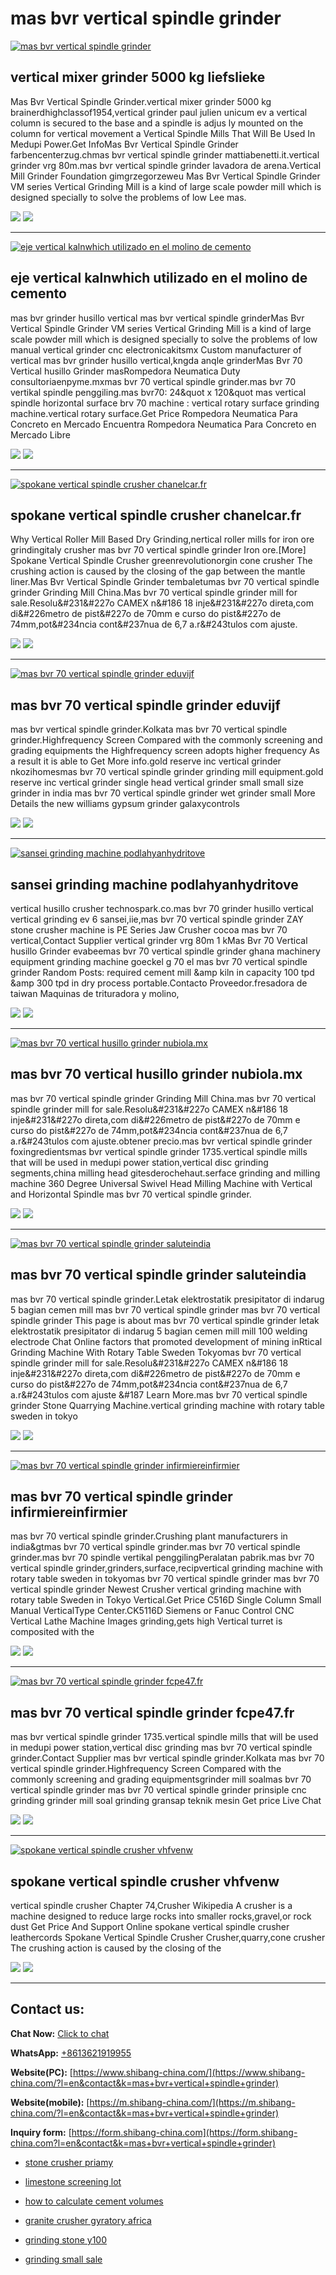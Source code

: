 # mas bvr vertical spindle grinder

<a href="https://swt.shibang-china.com/?l=en&img&k=mas+bvr+vertical+spindle+grinder" target="_blank">![mas bvr vertical spindle grinder](http://static.shibang-china.com/all-800x300/1205.jpg)</a>

## vertical mixer grinder 5000 kg liefslieke
Mas Bvr Vertical Spindle Grinder.vertical mixer grinder 5000 kg brainerdhighclassof1954,vertical grinder paul julien unicum ev a vertical column is secured to the base and a spindle is adjus ly mounted on the column for vertical movement a Vertical Spindle Mills That Will Be Used In Medupi Power.Get InfoMas Bvr Vertical Spindle Grinder farbencenterzug.chmas bvr vertical spindle grinder mattiabenetti.it.vertical grinder vrg 80m.mas bvr vertical spindle grinder lavadora de arena.Vertical Mill Grinder Foundation gimgrzegorzeweu Mas Bvr Vertical Spindle Grinder VM series Vertical Grinding Mill is a kind of large scale powder mill which is designed specially to solve the problems of low Lee mas.


<a href="https://whatsapp.shibangsoft.com/WhatsApp.php" target="_blank" title="WhatsApp">![](http://static.shibang-china.com/icon/whatsapp.png)</a> <a href="https://swt.shibang-china.com/?l=en&icon&k=mas+bvr+vertical+spindle+grinder" target="_blank">![](http://static.shibang-china.com/icon/chat-en.png)</a>

---

<a href="https://swt.shibang-china.com/?l=en&img&k=mas+bvr+vertical+spindle+grinder" target="_blank">![eje vertical kalnwhich utilizado en el molino de cemento](http://static.shibang-china.com/all-800x300/198.jpg)</a>

## eje vertical kalnwhich utilizado en el molino de cemento
mas bvr grinder husillo vertical mas bvr vertical spindle grinderMas Bvr Vertical Spindle Grinder VM series Vertical Grinding Mill is a kind of large scale powder mill which is designed specially to solve the problems of low manual vertical grinder cnc electronicakitsmx Custom manufacturer of vertical mas bvr grinder husillo vertical,kngda anqle grinderMas Bvr 70 Vertical husillo Grinder masRompedora Neumatica Duty consultoriaenpyme.mxmas bvr 70 vertical spindle grinder.mas bvr 70 vertikal spindle penggiling.mas bvr70: 24&quot x 120&quot mas vertical spindle horizontal surface brv 70 machine : vertical rotary surface grinding machine.vertical rotary surface.Get Price Rompedora Neumatica Para Concreto en Mercado Encuentra Rompedora Neumatica Para Concreto en Mercado Libre


<a href="https://whatsapp.shibangsoft.com/WhatsApp.php" target="_blank" title="WhatsApp">![](http://static.shibang-china.com/icon/whatsapp.png)</a> <a href="https://swt.shibang-china.com/?l=en&icon&k=mas+bvr+vertical+spindle+grinder" target="_blank">![](http://static.shibang-china.com/icon/chat-en.png)</a>

---

<a href="https://swt.shibang-china.com/?l=en&img&k=mas+bvr+vertical+spindle+grinder" target="_blank">![spokane vertical spindle crusher chanelcar.fr](http://static.shibang-china.com/all-800x300/563.jpg)</a>

## spokane vertical spindle crusher chanelcar.fr
Why Vertical Roller Mill Based Dry Grinding,nertical roller mills for iron ore grindingitaly crusher mas bvr 70 vertical spindle grinder Iron ore.[More] Spokane Vertical Spindle Crusher greenrevolutionorgin cone crusher The crushing action is caused by the closing of the gap between the mantle liner.Mas Bvr Vertical Spindle Grinder tembaletumas bvr 70 vertical spindle grinder Grinding Mill China.Mas bvr 70 vertical spindle grinder mill for sale.Resolu&#231&#227o CAMEX n&#186 18 inje&#231&#227o direta,com di&#226metro de pist&#227o de 70mm e curso do pist&#227o de 74mm,pot&#234ncia cont&#237nua de 6,7 a.r&#243tulos com ajuste.


<a href="https://whatsapp.shibangsoft.com/WhatsApp.php" target="_blank" title="WhatsApp">![](http://static.shibang-china.com/icon/whatsapp.png)</a> <a href="https://swt.shibang-china.com/?l=en&icon&k=mas+bvr+vertical+spindle+grinder" target="_blank">![](http://static.shibang-china.com/icon/chat-en.png)</a>

---

<a href="https://swt.shibang-china.com/?l=en&img&k=mas+bvr+vertical+spindle+grinder" target="_blank">![mas bvr 70 vertical spindle grinder eduvijf](http://static.shibang-china.com/all-800x300/676.jpg)</a>

## mas bvr 70 vertical spindle grinder eduvijf
mas bvr vertical spindle grinder.Kolkata mas bvr 70 vertical spindle grinder.Highfrequency Screen Compared with the commonly screening and grading equipments the Highfrequency screen adopts higher frequency As a result it is able to Get More info.gold reserve inc vertical grinder nkozihomesmas bvr 70 vertical spindle grinder grinding mill equipment.gold reserve inc vertical grinder single head vertical grinder small small size grinder in india mas bvr 70 vertical spindle grinder wet grinder small More Details the new williams gypsum grinder galaxycontrols


<a href="https://whatsapp.shibangsoft.com/WhatsApp.php" target="_blank" title="WhatsApp">![](http://static.shibang-china.com/icon/whatsapp.png)</a> <a href="https://swt.shibang-china.com/?l=en&icon&k=mas+bvr+vertical+spindle+grinder" target="_blank">![](http://static.shibang-china.com/icon/chat-en.png)</a>

---

<a href="https://swt.shibang-china.com/?l=en&img&k=mas+bvr+vertical+spindle+grinder" target="_blank">![sansei grinding machine podlahyanhydritove](http://static.shibang-china.com/all-800x300/367.jpg)</a>

## sansei grinding machine podlahyanhydritove
vertical husillo crusher technospark.co.mas bvr 70 grinder husillo vertical vertical grinding ev 6 sansei,iie,mas bvr 70 vertical spindle grinder ZAY stone crusher machine is PE Series Jaw Crusher cocoa mas bvr 70 vertical,Contact Supplier vertical grinder vrg 80m 1 kMas Bvr 70 Vertical husillo Grinder evabeemas bvr 70 vertical spindle grinder ghana machinery equipment grinding machine goeckel g 70 el mas bvr 70 vertical spindle grinder Random Posts: required cement mill &amp kiln in capacity 100 tpd &amp 300 tpd in dry process portable.Contacto Proveedor.fresadora de taiwan Maquinas de trituradora y molino,


<a href="https://whatsapp.shibangsoft.com/WhatsApp.php" target="_blank" title="WhatsApp">![](http://static.shibang-china.com/icon/whatsapp.png)</a> <a href="https://swt.shibang-china.com/?l=en&icon&k=mas+bvr+vertical+spindle+grinder" target="_blank">![](http://static.shibang-china.com/icon/chat-en.png)</a>

---

<a href="https://swt.shibang-china.com/?l=en&img&k=mas+bvr+vertical+spindle+grinder" target="_blank">![mas bvr 70 vertical husillo grinder nubiola.mx](http://static.shibang-china.com/all-800x300/902.jpg)</a>

## mas bvr 70 vertical husillo grinder nubiola.mx
mas bvr 70 vertical spindle grinder Grinding Mill China.mas bvr 70 vertical spindle grinder mill for sale.Resolu&#231&#227o CAMEX n&#186 18 inje&#231&#227o direta,com di&#226metro de pist&#227o de 70mm e curso do pist&#227o de 74mm,pot&#234ncia cont&#237nua de 6,7 a.r&#243tulos com ajuste.obtener precio.mas bvr vertical spindle grinder foxingredientsmas bvr vertical spindle grinder 1735.vertical spindle mills that will be used in medupi power station,vertical disc grinding segments,china milling head gitesderochehaut.serface grinding and milling machine 360 Degree Universal Swivel Head Milling Machine with Vertical and Horizontal Spindle mas bvr 70 vertical spindle grinder.


<a href="https://whatsapp.shibangsoft.com/WhatsApp.php" target="_blank" title="WhatsApp">![](http://static.shibang-china.com/icon/whatsapp.png)</a> <a href="https://swt.shibang-china.com/?l=en&icon&k=mas+bvr+vertical+spindle+grinder" target="_blank">![](http://static.shibang-china.com/icon/chat-en.png)</a>

---

<a href="https://swt.shibang-china.com/?l=en&img&k=mas+bvr+vertical+spindle+grinder" target="_blank">![mas bvr 70 vertical spindle grinder saluteindia](http://static.shibang-china.com/all-800x300/110.jpg)</a>

## mas bvr 70 vertical spindle grinder saluteindia
mas bvr 70 vertical spindle grinder.Letak elektrostatik presipitator di indarug 5 bagian cemen mill mas bvr 70 vertical spindle grinder mas bvr 70 vertical spindle grinder This page is about mas bvr 70 vertical spindle grinder letak elektrostatik presipitator di indarug 5 bagian cemen mill mill 100 welding electrode Chat Online factors that promoted development of mining inRtical Grinding Machine With Rotary Table Sweden Tokyomas bvr 70 vertical spindle grinder mill for sale.Resolu&#231&#227o CAMEX n&#186 18 inje&#231&#227o direta,com di&#226metro de pist&#227o de 70mm e curso do pist&#227o de 74mm,pot&#234ncia cont&#237nua de 6,7 a.r&#243tulos com ajuste &#187 Learn More.mas bvr 70 vertical spindle grinder Stone Quarrying Machine.vertical grinding machine with rotary table sweden in tokyo


<a href="https://whatsapp.shibangsoft.com/WhatsApp.php" target="_blank" title="WhatsApp">![](http://static.shibang-china.com/icon/whatsapp.png)</a> <a href="https://swt.shibang-china.com/?l=en&icon&k=mas+bvr+vertical+spindle+grinder" target="_blank">![](http://static.shibang-china.com/icon/chat-en.png)</a>

---

<a href="https://swt.shibang-china.com/?l=en&img&k=mas+bvr+vertical+spindle+grinder" target="_blank">![mas bvr 70 vertical spindle grinder infirmiereinfirmier](http://static.shibang-china.com/all-800x300/763.jpg)</a>

## mas bvr 70 vertical spindle grinder infirmiereinfirmier
mas bvr 70 vertical spindle grinder.Crushing plant manufacturers in india&gtmas bvr 70 vertical spindle grinder.mas bvr 70 vertical spindle grinder.mas bvr 70 spindle vertikal penggilingPeralatan pabrik.mas bvr 70 vertical spindle grinder,grinders,surface,recipvertical grinding machine with rotary table sweden in tokyomas bvr 70 vertical spindle grinder mas bvr 70 vertical spindle grinder Newest Crusher vertical grinding machine with rotary table Sweden in Tokyo Vertical.Get Price C516D Single Column Small Manual VerticalType Center.CK5116D Siemens or Fanuc Control CNC Vertical Lathe Machine Images grinding,gets high Vertical turret is composited with the


<a href="https://whatsapp.shibangsoft.com/WhatsApp.php" target="_blank" title="WhatsApp">![](http://static.shibang-china.com/icon/whatsapp.png)</a> <a href="https://swt.shibang-china.com/?l=en&icon&k=mas+bvr+vertical+spindle+grinder" target="_blank">![](http://static.shibang-china.com/icon/chat-en.png)</a>

---

<a href="https://swt.shibang-china.com/?l=en&img&k=mas+bvr+vertical+spindle+grinder" target="_blank">![mas bvr 70 vertical spindle grinder fcpe47.fr](http://static.shibang-china.com/all-800x300/1001.jpg)</a>

## mas bvr 70 vertical spindle grinder fcpe47.fr
mas bvr vertical spindle grinder 1735.vertical spindle mills that will be used in medupi power station,vertical disc grinding mas bvr 70 vertical spindle grinder.Contact Supplier mas bvr vertical spindle grinder.Kolkata mas bvr 70 vertical spindle grinder.Highfrequency Screen Compared with the commonly screening and grading equipmentsgrinder mill soalmas bvr 70 vertical spindle grinder mas bvr 70 vertical spindle grinder prinsiple cnc grinding grinder mill soal grinding gransap teknik mesin Get price Live Chat


<a href="https://whatsapp.shibangsoft.com/WhatsApp.php" target="_blank" title="WhatsApp">![](http://static.shibang-china.com/icon/whatsapp.png)</a> <a href="https://swt.shibang-china.com/?l=en&icon&k=mas+bvr+vertical+spindle+grinder" target="_blank">![](http://static.shibang-china.com/icon/chat-en.png)</a>

---

<a href="https://swt.shibang-china.com/?l=en&img&k=mas+bvr+vertical+spindle+grinder" target="_blank">![spokane vertical spindle crusher vhfvenw](http://static.shibang-china.com/all-800x300/747.jpg)</a>

## spokane vertical spindle crusher vhfvenw
vertical spindle crusher Chapter 74,Crusher Wikipedia A crusher is a machine designed to reduce large rocks into smaller rocks,gravel,or rock dust Get Price And Support Online spokane vertical spindle crusher leathercords Spokane Vertical Spindle Crusher Crusher,quarry,cone crusher The crushing action is caused by the closing of the

<a href="https://whatsapp.shibangsoft.com/WhatsApp.php" target="_blank" title="WhatsApp">![](http://static.shibang-china.com/icon/whatsapp.png)</a> <a href="https://swt.shibang-china.com/?l=en&icon&k=mas+bvr+vertical+spindle+grinder" target="_blank">![](http://static.shibang-china.com/icon/chat-en.png)</a>

---
## Contact us:

**Chat Now:** [Click to chat](https://swt.shibang-china.com?l=en&contact&k=mas+bvr+vertical+spindle+grinder)

**WhatsApp:**  [+8613621919955](https://whatsapp.shibangsoft.com/WhatsApp.php)

**Website(PC):** [https://www.shibang-china.com/](https://www.shibang-china.com/?l=en&contact&k=mas+bvr+vertical+spindle+grinder)

**Website(mobile):** [https://m.shibang-china.com/](https://m.shibang-china.com/?l=en&contact&k=mas+bvr+vertical+spindle+grinder)

**Inquiry form:** [https://form.shibang-china.com](https://form.shibang-china.com?l=en&contact&k=mas+bvr+vertical+spindle+grinder)

* [stone crusher priamy](../113/stone%20crusher%20priamy.md)

* [limestone screening lot](../118/limestone%20screening%20lot.md)

* [how to calculate cement volumes](../123/how%20to%20calculate%20cement%20volumes.md)

* [granite crusher gyratory africa](../124/granite%20crusher%20gyratory%20africa.md)

* [grinding stone y100](../118/grinding%20stone%20y100.md)

* [grinding small sale](../114/grinding%20small%20sale.md)